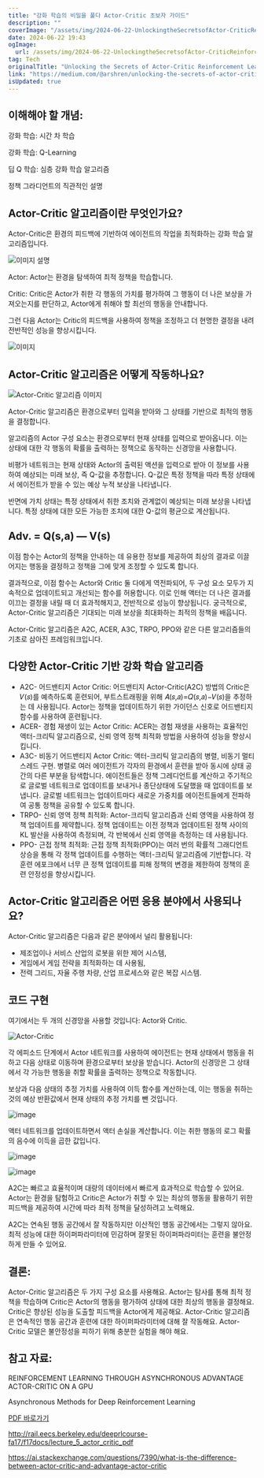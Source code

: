 ```yaml
---
title: "강화 학습의 비밀을 풀다 Actor-Critic 초보자 가이드"
description: ""
coverImage: "/assets/img/2024-06-22-UnlockingtheSecretsofActor-CriticReinforcementLearningABeginnersGuide_0.png"
date: 2024-06-22 19:43
ogImage: 
  url: /assets/img/2024-06-22-UnlockingtheSecretsofActor-CriticReinforcementLearningABeginnersGuide_0.png
tag: Tech
originalTitle: "Unlocking the Secrets of Actor-Critic Reinforcement Learning: A Beginner’s Guide"
link: "https://medium.com/@arshren/unlocking-the-secrets-of-actor-critic-reinforcement-learning-a-beginners-guide-3c5953b13551"
isUpdated: true
---
```






## 이해해야 할 개념:

강화 학습: 시간 차 학습

강화 학습: Q-Learning

딥 Q 학습: 심층 강화 학습 알고리즘

<div class="content-ad"></div>

정책 그라디언트의 직관적인 설명

## Actor-Critic 알고리즘이란 무엇인가요?

Actor-Critic은 환경의 피드백에 기반하여 에이전트의 작업을 최적화하는 강화 학습 알고리즘입니다.

![이미지 설명](/assets/img/2024-06-22-UnlockingtheSecretsofActor-CriticReinforcementLearningABeginnersGuide_0.png)

<div class="content-ad"></div>

Actor: Actor는 환경을 탐색하여 최적 정책을 학습합니다.

Critic: Critic은 Actor가 취한 각 행동의 가치를 평가하여 그 행동이 더 나은 보상을 가져오는지를 판단하고, Actor에게 취해야 할 최선의 행동을 안내합니다.

그런 다음 Actor는 Critic의 피드백을 사용하여 정책을 조정하고 더 현명한 결정을 내려 전반적인 성능을 향상시킵니다.

![이미지](/assets/img/2024-06-22-UnlockingtheSecretsofActor-CriticReinforcementLearningABeginnersGuide_1.png)

<div class="content-ad"></div>

## Actor-Critic 알고리즘은 어떻게 작동하나요?

![Actor-Critic 알고리즘 이미지](/assets/img/2024-06-22-UnlockingtheSecretsofActor-CriticReinforcementLearningABeginnersGuide_2.png)

Actor-Critic 알고리즘은 환경으로부터 입력을 받아와 그 상태를 기반으로 최적의 행동을 결정합니다.

알고리즘의 Actor 구성 요소는 환경으로부터 현재 상태를 입력으로 받아옵니다. 이는 상태에 대한 각 행동의 확률을 출력하는 정책으로 동작하는 신경망을 사용합니다.

<div class="content-ad"></div>

비평가 네트워크는 현재 상태와 Actor의 출력된 액션을 입력으로 받아 이 정보를 사용하여 예상되는 미래 보상, 즉 Q-값을 추정합니다. Q-값은 특정 정책을 따라 특정 상태에서 에이전트가 받을 수 있는 예상 누적 보상을 나타냅니다.

반면에 가치 상태는 특정 상태에서 취한 조치와 관계없이 예상되는 미래 보상을 나타냅니다. 특정 상태에 대한 모든 가능한 조치에 대한 Q-값의 평균으로 계산됩니다.

## Adv. = Q(s,a) — V(s)

이점 함수는 Actor의 정책을 안내하는 데 유용한 정보를 제공하여 최상의 결과로 이끌어지는 행동을 결정하고 정책을 그에 맞게 조정할 수 있도록 합니다.

<div class="content-ad"></div>

결과적으로, 이점 함수는 Actor와 Critic 둘 다에게 역전파되어, 두 구성 요소 모두가 지속적으로 업데이트되고 개선되는 함수를 허용합니다. 이로 인해 액터는 더 나은 결과를 이끄는 결정을 내릴 때 더 효과적해지고, 전반적으로 성능이 향상됩니다. 궁극적으로, Actor-Critic 알고리즘은 기대되는 미래 보상을 최대화하는 최적의 정책을 배웁니다.

Actor-Critic 알고리즘은 A2C, ACER, A3C, TRPO, PPO와 같은 다른 알고리즘들의 기초로 삼아진 프레임워크입니다.

## 다양한 Actor-Critic 기반 강화 학습 알고리즘

- A2C- 어드밴티지 Actor Critic: 어드밴티지 Actor-Critic(A2C) 방법의 Critic은 𝑉(𝑠)를 예측하도록 훈련되어, 부트스트래핑을 위해 𝐴(𝑠,𝑎)=𝑄(𝑠,𝑎)−𝑉(𝑠)을 추정하는 데 사용됩니다. Actor는 정책을 업데이트하기 위한 가이던스 신호로 어드밴티지 함수를 사용하여 훈련됩니다.
- ACER- 경험 재생이 있는 Actor Critic: ACER는 경험 재생을 사용하는 효율적인 액터-크리틱 알고리즘으로, 신뢰 영역 정책 최적화 방법을 사용하여 성능을 향상시킵니다.
- A3C- 비동기 어드밴티지 Actor Critic: 액터-크리틱 알고리즘의 병렬, 비동기 멀티스레드 구현. 병렬로 여러 에이전트가 각자의 환경에서 훈련을 받아 동시에 상태 공간의 다른 부분을 탐색합니다. 에이전트들은 정책 그레디언트를 계산하고 주기적으로 글로벌 네트워크로 업데이트를 보내거나 종단상태에 도달했을 때 업데이트를 보냅니다. 글로벌 네트워크는 업데이트마다 새로운 가중치를 에이전트들에게 전파하여 공통 정책을 공유할 수 있도록 합니다.
- TRPO- 신뢰 영역 정책 최적화: Actor-크리틱 알고리즘과 신뢰 영역을 사용하여 정책 업데이트를 제약합니다. 정책 업데이트는 이전 정책과 업데이트된 정책 사이의 KL 발산을 사용하여 측정되며, 각 반복에서 신뢰 영역을 측정하는 데 사용됩니다.
- PPO- 근접 정책 최적화: 근접 정책 최적화(PPO)는 여러 번의 확률적 그래디언트 상승을 통해 각 정책 업데이트를 수행하는 액터-크리틱 알고리즘에 기반합니다. 각 훈련 에포크에서 너무 큰 정책 업데이트를 피해 정책의 변경을 제한하여 정책의 훈련 안정성을 향상시킵니다.

<div class="content-ad"></div>

## Actor-Critic 알고리즘은 어떤 응용 분야에서 사용되나요?

Actor-Critic 알고리즘은 다음과 같은 분야에서 널리 활용됩니다:

- 제조업이나 서비스 산업의 로봇을 위한 제어 시스템,
- 게임에서 게임 전략을 최적화하는 데 사용됨,
- 전력 그리드, 자율 주행 차량, 산업 프로세스와 같은 복잡 시스템.

## 코드 구현

<div class="content-ad"></div>

여기에서는 두 개의 신경망을 사용할 것입니다: Actor와 Critic.

![Actor-Critic](/assets/img/2024-06-22-UnlockingtheSecretsofActor-CriticReinforcementLearningABeginnersGuide_3.png)

각 에피소드 단계에서 Actor 네트워크를 사용하여 에이전트는 현재 상태에서 행동을 취하고 다음 상태로 이동하며 환경으로부터 보상을 받습니다. Actor의 신경망은 그 상태에서 각 가능한 행동을 취할 확률을 출력하는 정책으로 작동합니다.

보상과 다음 상태의 추정 가치를 사용하여 이득 함수를 계산하는데, 이는 행동을 취하는 것의 예상 반환값에서 현재 상태의 추정 가치를 뺀 것입니다.

<div class="content-ad"></div>


![image](/assets/img/2024-06-22-UnlockingtheSecretsofActor-CriticReinforcementLearningABeginnersGuide_4.png)

액터 네트워크를 업데이트하면서 액터 손실을 계산합니다. 이는 취한 행동의 로그 확률의 음수에 이득을 곱한 값입니다.

![image](/assets/img/2024-06-22-UnlockingtheSecretsofActor-CriticReinforcementLearningABeginnersGuide_5.png)

![image](/assets/img/2024-06-22-UnlockingtheSecretsofActor-CriticReinforcementLearningABeginnersGuide_6.png)


<div class="content-ad"></div>

A2C는 빠르고 효율적이며 대량의 데이터에서 빠르게 효과적으로 학습할 수 있어요. Actor는 환경을 탐험하고 Critic은 Actor가 취할 수 있는 최상의 행동을 활용하기 위한 피드백을 제공하여 시간에 따라 최적 정책을 달성하려고 노력해요.

A2C는 연속된 행동 공간에서 잘 작동하지만 이산적인 행동 공간에서는 그렇지 않아요. 최적 성능에 대한 하이퍼파라미터에 민감하며 잘못된 하이퍼파라미터는 훈련을 불안정하게 만들 수 있어요.

## 결론:

Actor-Critic 알고리즘은 두 가지 구성 요소를 사용해요. Actor는 탐사를 통해 최적 정책을 학습하며 Critic은 Actor의 행동을 평가하여 상태에 대한 최상의 행동을 결정해요. Critic은 향상된 성능을 도출할 피드백을 Actor에게 제공해요. Actor-Critic 알고리즘은 연속적인 행동 공간과 훈련에 대한 하이퍼파라미터에 대해 잘 작동해요. Actor-Critic 모델은 불안정성을 피하기 위해 충분한 실험을 해야 해요.

<div class="content-ad"></div>

## 참고 자료:

REINFORCEMENT LEARNING THROUGH ASYNCHRONOUS ADVANTAGE ACTOR-CRITIC ON A GPU

Asynchronous Methods for Deep Reinforcement Learning

[PDF 바로가기](https://www.davidsilver.uk/wp-content/uploads/2020/03/pg.pdf)

<div class="content-ad"></div>

http://rail.eecs.berkeley.edu/deeprlcourse-fa17/f17docs/lecture_5_actor_critic_pdf

https://ai.stackexchange.com/questions/7390/what-is-the-difference-between-actor-critic-and-advantage-actor-critic